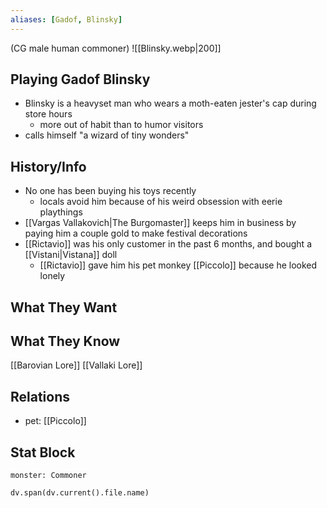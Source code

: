 ```yaml
---
aliases: [Gadof, Blinsky]
---
```

(CG male human commoner)
![[Blinsky.webp|200]]
## Playing Gadof Blinsky
- Blinsky is a heavyset man who wears a moth-eaten jester's cap during store hours
	- more out of habit than to humor visitors
-  calls himself "a wizard of tiny wonders"

## History/Info
- No one has been buying his toys recently
	- locals avoid him because of his weird obsession with eerie playthings
- [[Vargas Vallakovich|The Burgomaster]] keeps him in business by paying him a couple gold to make festival decorations
- [[Rictavio]] was his only customer in the past 6 months, and bought a [[Vistani|Vistana]] doll
	- [[Rictavio]] gave him his pet monkey [[Piccolo]] because he looked lonely

## What They Want

## What They Know
[[Barovian Lore]]
[[Vallaki Lore]]

## Relations
- pet: [[Piccolo]]

## Stat Block

```statblock
monster: Commoner
```

```dataviewjs
dv.span(dv.current().file.name)
```
